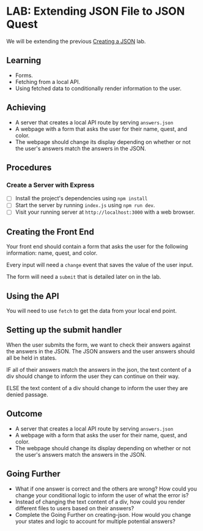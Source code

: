 # LAB: Extending JSON File to JSON Quest

We will be extending the previous [Creating a JSON](https://online.uprighted.com/lessons/written/creating-json) lab.

## Learning

- Forms.
- Fetching from a local API.
- Using fetched data to conditionally render information to the user.

## Achieving 

- A server that creates a local API route by serving `answers.json`
- A webpage with a form that asks the user for their name, quest, and color.
- The webpage should change its display depending on whether or not the user's answers match the answers in the JSON.

## Procedures

### Create a Server with Express

- [ ] Install the project's dependencies using `npm install`
- [ ] Start the server by running `index.js` using `npm run dev`.
- [ ] Visit your running server at `http://localhost:3000` with a web browser.

## Creating the Front End

Your front end should contain a form that asks the user for the following information: name, quest, and color.

Every input will need a `change` event that saves the value of the user input.

The form will need a `submit` that is detailed later on in the lab.

## Using the API

You will need to use `fetch` to get the data from your local end point. 

## Setting up the submit handler

When the user submits the form, we want to check their answers against the answers in the JSON. The JSON answers and the user answers should all be held in states.

IF all of their answers match the answers in the json, the text content of a div should change to inform the user they can continue on their way.

ELSE the text content of a div should change to inform the user they are denied passage.

## Outcome

- A server that creates a local API route by serving `answers.json`
- A webpage with a form that asks the user for their name, quest, and color.
- The webpage should change its display depending on whether or not the user's answers match the answers in the JSON.

## Going Further

- What if one answer is correct and the others are wrong? How could you change your conditional logic to inform the user of what the error is?
- Instead of changing the text content of a div, how could you render different files to users based on their answers?
- Complete the Going Further on creating-json. How would you change your states and logic to account for multiple potential answers?
